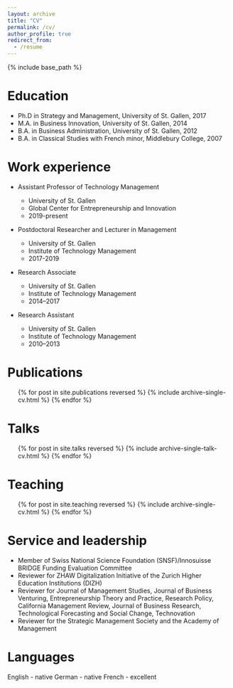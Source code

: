 ```yaml
---
layout: archive
title: "CV"
permalink: /cv/
author_profile: true
redirect_from:
  - /resume
---
```


{% include base_path %}

Education
======
* Ph.D in Strategy and Management, University of St. Gallen, 2017
* M.A. in Business Innovation, University of St. Gallen, 2014
* B.A. in Business Administration, University of St. Gallen, 2012
* B.A. in Classical Studies with French minor, Middlebury College, 2007

Work experience
======
* Assistant Professor of Technology Management
  * University of St. Gallen
  * Global Center for Entrepreneurship and Innovation
  * 2019-present

* Postdoctoral Researcher and Lecturer in Management
  * University of St. Gallen
  * Institute of Technology Management
  * 2017-2019

* Research Associate
  * University of St. Gallen
  * Institute of Technology Management
  * 2014–2017

* Research Assistant
   * University of St. Gallen
   * Institute of Technology Management
   * 2010–2013

Publications
======
  <ul>{% for post in site.publications reversed %}
    {% include archive-single-cv.html %}
  {% endfor %}</ul>
  
Talks
======
  <ul>{% for post in site.talks reversed %}
    {% include archive-single-talk-cv.html %}
  {% endfor %}</ul>
  
Teaching
======
  <ul>{% for post in site.teaching reversed %}
    {% include archive-single-cv.html %}
  {% endfor %}</ul>
  
Service and leadership
======
* Member of Swiss National Science Foundation (SNSF)/Innosuisse BRIDGE Funding Evaluation Committee
* Reviewer for ZHAW Digitalization Initiative of the Zurich Higher Education Institutions (DIZH)
* Reviewer for Journal of Management Studies, Journal of Business Venturing, Entrepreneurship Theory and Practice, Research Policy, California Management Review, Journal of Business Research, Technological Forecasting and Social Change, Technovation
* Reviewer for the Strategic Management Society and the Academy of Management

Languages
======
English - native
German - native
French - excellent

